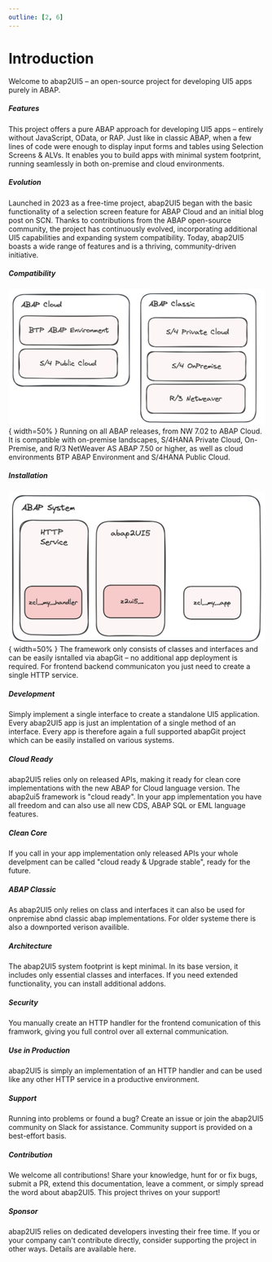 ```yaml
---
outline: [2, 6]
---
```

# Introduction

Welcome to abap2UI5 – an open-source project for developing UI5 apps purely in ABAP.

##### Features
This project offers a pure ABAP approach for developing UI5 apps – entirely without JavaScript, OData, or RAP. Just like in classic ABAP, when a few lines of code were enough to display input forms and tables using Selection Screens & ALVs. It enables you to build apps with minimal system footprint, running seamlessly in both on-premise and cloud environments.

##### Evolution
Launched in 2023 as a free-time project, abap2UI5 began with the basic functionality of a selection screen feature for ABAP Cloud and an initial blog post on SCN. Thanks to contributions from the ABAP open-source community, the project has continuously evolved, incorporating additional UI5 capabilities and expanding system compatibility. Today, abap2UI5 boasts a wide range of features and is a thriving, community-driven initiative.

##### Compatibility
![alt text](image-15.png){ width=50% }
Running on all ABAP releases, from NW 7.02 to ABAP Cloud. It is compatible with on-premise landscapes, S/4HANA Private Cloud, On-Premise, and R/3 NetWeaver AS ABAP 7.50 or higher, as well as cloud environments BTP ABAP Environment and S/4HANA Public Cloud.

##### Installation
![alt text](image-14.png){ width=50% }
The framework only consists of classes and interfaces and can be easily isntalled via abapGit – no additional app deployment is required. For frontend backend communicaton you just need to create a single HTTP service.

##### Development
Simply implement a single interface to create a standalone UI5 application. Every abap2UI5 app is just an implentation of a single method of an interface. Every app is therefore again a full supported abapGit project which can be easily installed on various systems.

##### Cloud Ready
abap2UI5 relies only on released APIs, making it ready for clean core implementations with the new ABAP for Cloud language version. The abap2ui5 framework is "cloud ready". In your app implementation you have all freedom and can also use all new CDS, ABAP SQL or EML language features.

##### Clean Core
If you call in your app implementation only released APIs your whole develpment can be called "cloud ready & Upgrade stable", ready for the future.

##### ABAP Classic
As abap2UI5 only relies on class and interfaces it can also be used for onpremise abnd classic abap implementations. For older systeme there is also a downported verison availible.

##### Architecture
The abap2UI5 system footprint is kept minimal. In its base version, it includes only essential classes and interfaces. If you need extended functionality, you can install additional addons.

##### Security
You manually create an HTTP handler for the frontend comunication of this framwork, giving you full control over all external communication.

##### Use in Production
abap2UI5 is simply an implementation of an HTTP handler and can be used like any other HTTP service in a productive environment.

##### Support
Running into problems or found a bug? Create an issue or join the abap2UI5 community on Slack for assistance. Community support is provided on a best-effort basis.

##### Contribution
We welcome all contributions! Share your knowledge, hunt for or fix bugs, submit a PR, extend this documentation, leave a comment, or simply spread the word about abap2UI5. This project thrives on your support!

##### Sponsor
abap2UI5 relies on dedicated developers investing their free time. If you or your company can't contribute directly, consider supporting the project in other ways. Details are available here.